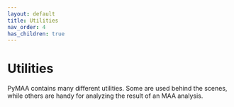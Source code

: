 ```yaml
---
layout: default
title: Utilities
nav_order: 4
has_children: true
---
```


# Utilities

PyMAA contains many different utilities. Some are used behind the scenes, while others are handy for analyzing the result of an MAA analysis.
